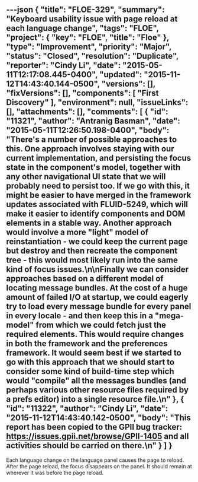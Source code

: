 ---json
{
  "title": "FLOE-329",
  "summary": "Keyboard usability issue with page reload at each language change",
  "tags": "FLOE",
  "project": {
    "key": "FLOE",
    "title": "Floe"
  },
  "type": "Improvement",
  "priority": "Major",
  "status": "Closed",
  "resolution": "Duplicate",
  "reporter": "Cindy Li",
  "date": "2015-05-11T12:17:08.445-0400",
  "updated": "2015-11-12T14:43:40.144-0500",
  "versions": [],
  "fixVersions": [],
  "components": [
    "First Discovery"
  ],
  "environment": null,
  "issueLinks": [],
  "attachments": [],
  "comments": [
    {
      "id": "11321",
      "author": "Antranig Basman",
      "date": "2015-05-11T12:26:50.198-0400",
      "body": "There's a number of possible approaches to this. One approach involves staying with our current implementation, and persisting the focus state in the component's model, together with any other navigational UI state that we will probably need to persist too. If we go with this, it might be easier to have merged in the framework updates associated with FLUID-5249, which will make it easier to identify components and DOM elements in a stable way. Another approach would involve a more \"light\" model of reinstantiation - we could keep the current page but destroy and then recreate the component tree - this would most likely run into the same kind of focus issues.\n\nFinally we can consider approaches based on a different model of locating message bundles. At the cost of a huge amount of failed I/O at startup, we could eagerly try to load every message bundle for every panel in every locale - and then keep this in a \"mega-model\" from which we could fetch just the required elements. This would require changes in both the framework and the preferences framework. It would seem best if we started to go with this approach that we should start to consider some kind of build-time step which would \"compile\" all the messages bundles (and perhaps various other resource files required by a prefs editor) into a single resource file.\n"
    },
    {
      "id": "11322",
      "author": "Cindy Li",
      "date": "2015-11-12T14:43:40.142-0500",
      "body": "This report has been copied to the GPII bug tracker: <https://issues.gpii.net/browse/GPII-1405> and all activities should be carried on there.\n"
    }
  ]
}
---
Each language change on the language panel causes the page to reload. After the page reload, the focus disappears on the panel. It should remain at wherever it was before the page reload.

        